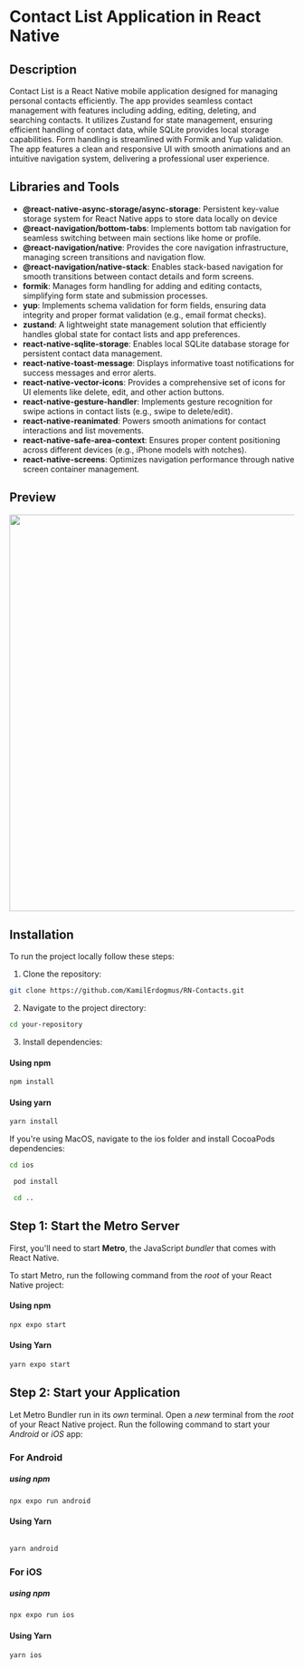 # Contact List Application in React Native

## Description

Contact List is a React Native mobile application designed for managing personal contacts efficiently. The app provides seamless contact management with features including adding, editing, deleting, and searching contacts. It utilizes Zustand for state management, ensuring efficient handling of contact data, while SQLite provides local storage capabilities. Form handling is streamlined with Formik and Yup validation. The app features a clean and responsive UI with smooth animations and an intuitive navigation system, delivering a professional user experience.

## Libraries and Tools

- **@react-native-async-storage/async-storage**: Persistent key-value storage system for React Native apps to store data locally on device
- **@react-navigation/bottom-tabs**: Implements bottom tab navigation for seamless switching between main sections like home or profile.
- **@react-navigation/native**: Provides the core navigation infrastructure, managing screen transitions and navigation flow.
- **@react-navigation/native-stack**: Enables stack-based navigation for smooth transitions between contact details and form screens.
- **formik**: Manages form handling for adding and editing contacts, simplifying form state and submission processes.
- **yup**: Implements schema validation for form fields, ensuring data integrity and proper format validation (e.g., email format checks).
- **zustand**: A lightweight state management solution that efficiently handles global state for contact lists and app preferences.
- **react-native-sqlite-storage**: Enables local SQLite database storage for persistent contact data management.
- **react-native-toast-message**: Displays informative toast notifications for success messages and error alerts.
- **react-native-vector-icons**: Provides a comprehensive set of icons for UI elements like delete, edit, and other action buttons.
- **react-native-gesture-handler**: Implements gesture recognition for swipe actions in contact lists (e.g., swipe to delete/edit).
- **react-native-reanimated**: Powers smooth animations for contact interactions and list movements.
- **react-native-safe-area-context**: Ensures proper content positioning across different devices (e.g., iPhone models with notches).
- **react-native-screens**: Optimizes navigation performance through native screen container management.

## Preview

<img src="src/assets/Contacts-GIF.gif" height="700" />

## Installation

To run the project locally follow these steps:

1. Clone the repository:

```bash
git clone https://github.com/KamilErdogmus/RN-Contacts.git
```

2. Navigate to the project directory:

```bash
cd your-repository
```

3. Install dependencies:

#### Using npm

```bash
npm install
```

#### Using yarn

```bash
yarn install
```

If you're using MacOS, navigate to the ios folder and install CocoaPods dependencies:

```bash
cd ios
```

```bash
 pod install
```

```bash
 cd ..
```

## Step 1: Start the Metro Server

First, you'll need to start **Metro**, the JavaScript _bundler_ that comes with React Native.

To start Metro, run the following command from the _root_ of your React Native project:

#### Using npm

```bash
npx expo start
```

#### Using Yarn

```bash
yarn expo start
```

## Step 2: Start your Application

Let Metro Bundler run in its _own_ terminal. Open a _new_ terminal from the _root_ of your React Native project. Run the following command to start your _Android_ or _iOS_ app:

### For Android

##### using npm

```bash
npx expo run android
```

#### Using Yarn

```bash

yarn android
```

### For iOS

##### using npm

```bash
npx expo run ios
```

#### Using Yarn

```bash
yarn ios
```

